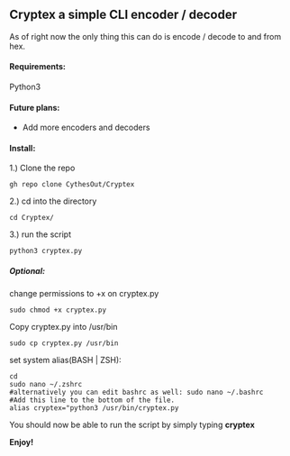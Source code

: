 ## Cryptex a simple CLI encoder / decoder  
As of right now the only thing this can do is encode / decode to and from hex.  
  
#### Requirements:  
Python3
  
#### Future plans:  
  - Add more encoders and decoders  

#### Install:  
1.) Clone the repo  
```
gh repo clone CythesOut/Cryptex
```
2.) cd into the directory  
```
cd Cryptex/
```
3.) run the script  
```
python3 cryptex.py
```

##### Optional:  
change permissions to +x on cryptex.py  
```
sudo chmod +x cryptex.py
```
Copy cryptex.py into /usr/bin  
```
sudo cp cryptex.py /usr/bin
```
set system alias(BASH | ZSH):  
```
cd
sudo nano ~/.zshrc
#alternatively you can edit bashrc as well: sudo nano ~/.bashrc
#Add this line to the bottom of the file.
alias cryptex="python3 /usr/bin/cryptex.py
```  
You should now be able to run the script by simply typing **cryptex**  
  
**Enjoy!**
